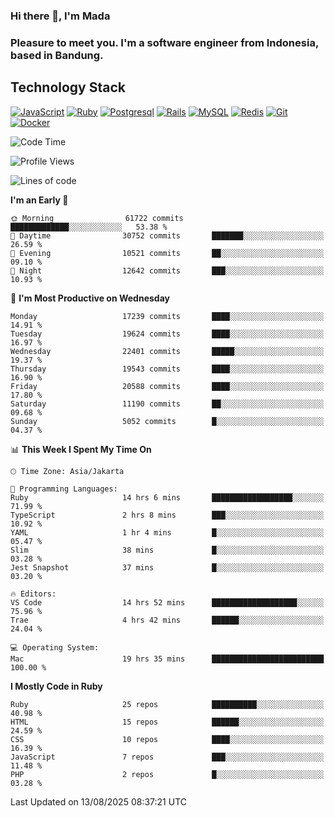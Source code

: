 ### Hi there 👋, I'm Mada
### Pleasure to meet you. I'm a software engineer from Indonesia, based in Bandung.

## Technology Stack

[![JavaScript](https://img.shields.io/badge/-JavaScript-%23F7DF1C?style=flat-square&logo=javascript&logoColor=000000&labelColor=%23F7DF1C&color=%23FFCE5A)](https://www.javascript.com/)
[![Ruby](https://img.shields.io/badge/Ruby-CC342D?style=flat-square&logo=ruby&logoColor=white)](https://www.ruby-lang.org/en/)
[![Postgresql](https://img.shields.io/badge/PostgreSQL-316192?style=flat-square&logo=postgresql&logoColor=ffffff)](https://www.postgresql.org/)
[![Rails](https://img.shields.io/badge/Ruby_on_Rails-CC0000?style=flat-square&logo=ruby-on-rails&logoColor=white)](https://rubyonrails.org/)
[![MySQL](https://img.shields.io/badge/-MySQL-4479A1?style=flat-square&logo=MySQL&logoColor=ffffff)](https://www.mysql.com/)
[![Redis](https://img.shields.io/badge/-Redis-DC382D?style=flat-square&logo=Redis&logoColor=ffffff)](https://redis.io/)
[![Git](https://img.shields.io/badge/-Git-%23F05032?style=flat-square&logo=git&logoColor=%23ffffff)](https://git-scm.com/)
[![Docker](https://img.shields.io/badge/-Docker-2496ED?style=flat-square&logo=docker&logoColor=ffffff)](https://www.docker.com/)
<!--
**madaarya/madaarya** is a ✨ _special_ ✨ repository because its `README.md` (this file) appears on your GitHub profile.

Here are some ideas to get you started:

- 🔭 I’m currently working on ...
- 🌱 I’m currently learning ...
- 👯 I’m looking to collaborate on ...
- 🤔 I’m looking for help with ...
- 💬 Ask me about ...
- 📫 How to reach me: ...
- 😄 Pronouns: ...
- ⚡ Fun fact: ...
-->
<!--START_SECTION:waka-->
![Code Time](http://img.shields.io/badge/Code%20Time-7%2C581%20hrs%2013%20mins-blue)

![Profile Views](http://img.shields.io/badge/Profile%20Views-0-blue)

![Lines of code](https://img.shields.io/badge/From%20Hello%20World%20I%27ve%20Written-52.7%20million%20lines%20of%20code-blue)

**I'm an Early 🐤** 

```text
🌞 Morning                61722 commits       █████████████░░░░░░░░░░░░   53.38 % 
🌆 Daytime                30752 commits       ███████░░░░░░░░░░░░░░░░░░   26.59 % 
🌃 Evening                10521 commits       ██░░░░░░░░░░░░░░░░░░░░░░░   09.10 % 
🌙 Night                  12642 commits       ███░░░░░░░░░░░░░░░░░░░░░░   10.93 % 
```
📅 **I'm Most Productive on Wednesday** 

```text
Monday                   17239 commits       ████░░░░░░░░░░░░░░░░░░░░░   14.91 % 
Tuesday                  19624 commits       ████░░░░░░░░░░░░░░░░░░░░░   16.97 % 
Wednesday                22401 commits       █████░░░░░░░░░░░░░░░░░░░░   19.37 % 
Thursday                 19543 commits       ████░░░░░░░░░░░░░░░░░░░░░   16.90 % 
Friday                   20588 commits       ████░░░░░░░░░░░░░░░░░░░░░   17.80 % 
Saturday                 11190 commits       ██░░░░░░░░░░░░░░░░░░░░░░░   09.68 % 
Sunday                   5052 commits        █░░░░░░░░░░░░░░░░░░░░░░░░   04.37 % 
```


📊 **This Week I Spent My Time On** 

```text
🕑︎ Time Zone: Asia/Jakarta

💬 Programming Languages: 
Ruby                     14 hrs 6 mins       ██████████████████░░░░░░░   71.99 % 
TypeScript               2 hrs 8 mins        ███░░░░░░░░░░░░░░░░░░░░░░   10.92 % 
YAML                     1 hr 4 mins         █░░░░░░░░░░░░░░░░░░░░░░░░   05.47 % 
Slim                     38 mins             █░░░░░░░░░░░░░░░░░░░░░░░░   03.28 % 
Jest Snapshot            37 mins             █░░░░░░░░░░░░░░░░░░░░░░░░   03.20 % 

🔥 Editors: 
VS Code                  14 hrs 52 mins      ███████████████████░░░░░░   75.96 % 
Trae                     4 hrs 42 mins       ██████░░░░░░░░░░░░░░░░░░░   24.04 % 

💻 Operating System: 
Mac                      19 hrs 35 mins      █████████████████████████   100.00 % 
```

**I Mostly Code in Ruby** 

```text
Ruby                     25 repos            ██████████░░░░░░░░░░░░░░░   40.98 % 
HTML                     15 repos            ██████░░░░░░░░░░░░░░░░░░░   24.59 % 
CSS                      10 repos            ████░░░░░░░░░░░░░░░░░░░░░   16.39 % 
JavaScript               7 repos             ███░░░░░░░░░░░░░░░░░░░░░░   11.48 % 
PHP                      2 repos             █░░░░░░░░░░░░░░░░░░░░░░░░   03.28 % 
```




 Last Updated on 13/08/2025 08:37:21 UTC
<!--END_SECTION:waka-->
